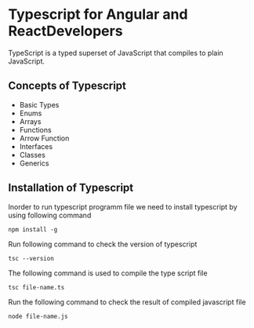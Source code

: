 # Typescript for Angular and ReactDevelopers

TypeScript is a typed superset of JavaScript that compiles to plain JavaScript.

## Concepts of Typescript

* Basic Types
* Enums
* Arrays  
* Functions 
* Arrow Function
* Interfaces
* Classes
* Generics 

## Installation of Typescript

Inorder to run typescript programm file we need to install typescript by using following command

```
npm install -g 
```

Run following command to check the version of typescript

```
tsc --version
```

The following command is used to compile the type script file

```
tsc file-name.ts
```

Run the following command to check the result of compiled javascript file

```
node file-name.js
```
